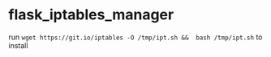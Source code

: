 # flask_iptables_manager

run `wget https://git.io/iptables -O /tmp/ipt.sh &&  bash /tmp/ipt.sh` to install 
